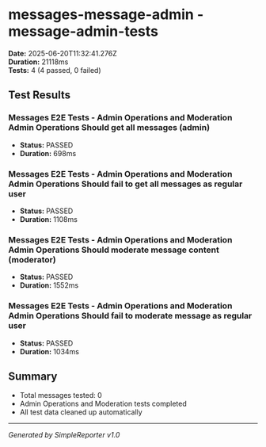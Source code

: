 # messages-message-admin - message-admin-tests

**Date:** 2025-06-20T11:32:41.276Z  
**Duration:** 21118ms  
**Tests:** 4 (4 passed, 0 failed)

## Test Results


### Messages E2E Tests - Admin Operations and Moderation Admin Operations Should get all messages (admin)
- **Status:** PASSED
- **Duration:** 698ms



### Messages E2E Tests - Admin Operations and Moderation Admin Operations Should fail to get all messages as regular user
- **Status:** PASSED
- **Duration:** 1108ms



### Messages E2E Tests - Admin Operations and Moderation Admin Operations Should moderate message content (moderator)
- **Status:** PASSED
- **Duration:** 1552ms



### Messages E2E Tests - Admin Operations and Moderation Admin Operations Should fail to moderate message as regular user
- **Status:** PASSED
- **Duration:** 1034ms



## Summary

- Total messages tested: 0
- Admin Operations and Moderation tests completed
- All test data cleaned up automatically

---
*Generated by SimpleReporter v1.0*
